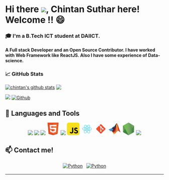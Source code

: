 <h1> Hi there <img src="https://raw.githubusercontent.com/MartinHeinz/MartinHeinz/master/wave.gif" width="30px">, Chintan Suthar here!
  <br>
  Welcome !! 😄</h1>


### 🎓 I'm a B.Tech ICT student at DAIICT.

#### A Full stack Developer and an Open Source Contributor. I have worked with Web Framework like ReactJS. Also I have some experience of Data-science.


### &#x1f4c8; GitHub Stats

<a href="https://github.com/chintansuthar72/github-readme-stats"><img align="center" src="https://github-readme-stats.vercel.app/api?username=chintansuthar72&show_icons=true&include_all_commits=true&theme=tokyonight&hide_border=true" alt="chintan's github stats" /></a> 
<a href="https://github.com/chintansuthar72/github-readme-stats"><img align="center" src="https://github-readme-stats.vercel.app/api/top-langs/?username=chintansuthar72&layout=compact&theme=tokyonight&hide_border=true" /></a> 

![](https://visitor-badge.laobi.icu/badge?page_id=chintansuthar72.chintansuthar72)
[![Github](https://img.shields.io/github/followers/chintansuthar72?label=Follow&style=social)](https://github.com/chintansuthar72)


## 🧰 **Languages and Tools**  
<p align="center"> 
<img src=https://upload.wikimedia.org/wikipedia/commons/thumb/1/18/C_Programming_Language.svg/1200px-C_Programming_Language.svg.png height='40' weight='40'/>
  <img src=https://upload.wikimedia.org/wikipedia/commons/thumb/1/18/ISO_C%2B%2B_Logo.svg/1200px-ISO_C%2B%2B_Logo.svg.png  height='40' weight='40'/>
  <img src=https://upload.wikimedia.org/wikipedia/commons/thumb/c/c3/Python-logo-notext.svg/1200px-Python-logo-notext.svg.png height='40' weight='40'/>
  <img src=https://github.com/edent/SuperTinyIcons/blob/master/images/svg/html5.svg height='40' weight='40'/>
  <img src=https://cdn.345tool.com/public/logos/css-formatter-logo.png height='40'  weight='40'/> 
  <img src=https://github.com/edent/SuperTinyIcons/blob/master/images/svg/javascript.svg height='40' weight='40'/>
  <img src=https://github.com/edent/SuperTinyIcons/blob/master/images/svg/react.svg height='40' weight='40'/>
  <img src=https://github.com/edent/SuperTinyIcons/blob/master/images/svg/git.svg  height='40' weight='40'/>
  <img src=https://github.com/shantanutyagi67/shantanutyagi67/blob/main/matlab.png  height='40' weight='40'/>
  <img height='40' weight='40' src="https://raw.githubusercontent.com/github/explore/80688e429a7d4ef2fca1e82350fe8e3517d3494d/topics/nodejs/nodejs.png"> 
  <img src=https://www.vectorlogo.zone/logos/google_cloud/google_cloud-ar21.svg  height='40' weight='40'/>
<!--   <img src=https://www.vectorlogo.zone/logos/google_cloud/google_cloud-icon.svg  height='40' weight='40'/> -->
</p>



## 📫 **Contact me**! 
<p align="center"> 
 <a href="https://www.linkedin.com/in/chintan-suthar-0726a41aa/" target="_blank" rel="noopener noreferrer"> <img src="https://img.shields.io/badge/LinkedIn-0077B5?style=for-the-badge&logo=linkedin&logoColor=white" alt="Python" height="40" style="vertical-align:top; margin:4px"></a>
 <a href="mailto:mrchintansuthar@gmail.com"> <img src="https://img.shields.io/badge/Gmail-D14836?style=for-the-badge&logo=gmail&logoColor=white" alt="Python" height="40" style="vertical-align:top; margin:4px"></a>
</p>

---
